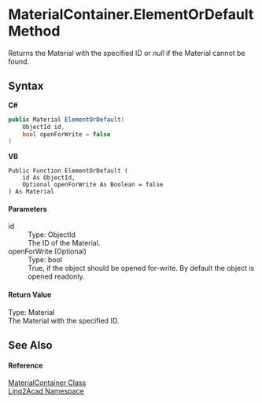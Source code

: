 # MaterialContainer.ElementOrDefault Method 
 

Returns the Material with the specified ID or <i>null</i> if the Material cannot be found.

## Syntax

**C#**<br />
``` C#
public Material ElementOrDefault(
	ObjectId id,
	bool openForWrite = false
)
```

**VB**<br />
``` VB
Public Function ElementOrDefault ( 
	id As ObjectId,
	Optional openForWrite As Boolean = false
) As Material
```


#### Parameters
<dl><dt>id</dt><dd>Type: ObjectId<br />The ID of the Material.</dd><dt>openForWrite (Optional)</dt><dd>Type: bool<br />True, if the object should be opened for-write. By default the object is opened readonly.</dd></dl>

#### Return Value
Type: Material<br />The Material with the specified ID.

## See Also


#### Reference
<a href="T_Linq2Acad_MaterialContainer.md">MaterialContainer Class</a><br /><a href="N_Linq2Acad.md">Linq2Acad Namespace</a><br />

